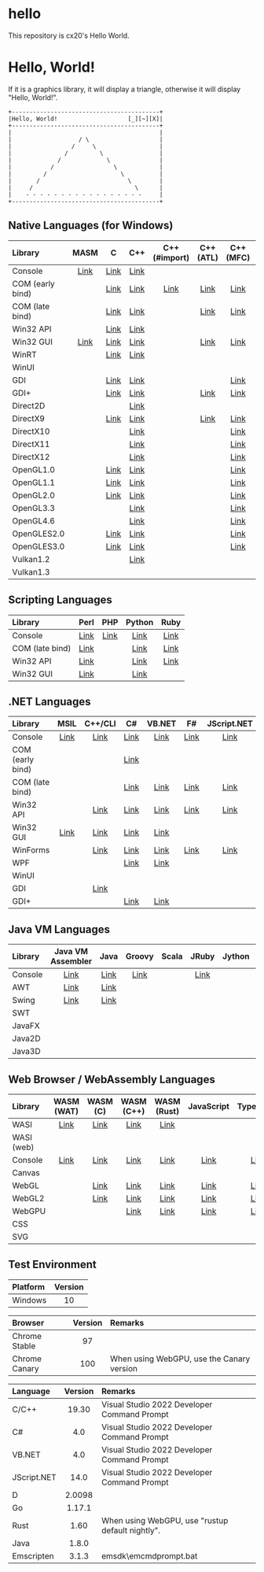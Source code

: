 hello
=====

This repository is cx20's Hello World.

# Hello, World!

If it is a graphics library, it will display a triangle, otherwise it will display "Hello, World!".

```
+------------------------------------------+
|Hello, World!                    [_][~][X]|
+------------------------------------------+
|                                          |
|                   / \                    |
|                 /     \                  |
|               /         \                |
|             /             \              |
|           /                 \            |
|         /                     \          |
|       /                         \        |
|     /                             \      |
|    - - - - - - - - - - - - - - - - -     |
+------------------------------------------+
```

## Native Languages (for Windows)

|Library         |MASM                                                                      |C                                                                       |C++                                                                       |C++ (#import)                                                                    |C++ (ATL)                                                                     |C++ (MFC)                                                                      |C++ (WTL)                                                                   |D                                                                          |Go                                                                         |Rust                                                                       |
|:---------------|:------------------------------------------------------------------------:|:----------------------------------------------------------------------:|:------------------------------------------------------------------------:|:-------------------------------------------------------------------------------:|:----------------------------------------------------------------------------:|:-----------------------------------------------------------------------------:|:--------------------------------------------------------------------------:|:-------------------------------------------------------------------------:|:-------------------------------------------------------------------------:|:-------------------------------------------------------------------------:|
|Console         |[Link](https://github.com/cx20/hello/tree/master/masm/console/hello)      |[Link](https://github.com/cx20/hello/tree/master/c/console/hello)       |[Link](https://github.com/cx20/hello/tree/master/cpp/console/hello)       |                                                                                 |                                                                              |                                                                               |                                                                            |[Link](https://github.com/cx20/hello/tree/master/d/console/hello)          |[Link](https://github.com/cx20/hello/tree/master/go/console/hello)         |[Link](https://github.com/cx20/hello/tree/master/rust/console/hello)       |
|COM (early bind)|                                                                          |[Link](https://github.com/cx20/hello/tree/master/c/com_earlybind/hello) |[Link](https://github.com/cx20/hello/tree/master/cpp/com_earlybind/hello) |[Link](https://github.com/cx20/hello/tree/master/cpp_import/com_earlybind/hello) |[Link](https://github.com/cx20/hello/tree/master/cpp_atl/com_earlybind/hello) |[Link](https://github.com/cx20/hello/tree/master/cpp_mfc/com_earlybind/hello)  |                                                                            |                                                                           |                                                                           |                                                                           |
|COM (late bind) |                                                                          |[Link](https://github.com/cx20/hello/tree/master/c/com_latebind/hello)  |[Link](https://github.com/cx20/hello/tree/master/cpp/com_latebind/hello)  |                                                                                 |[Link](https://github.com/cx20/hello/tree/master/cpp_atl/com_latebind/hello)  |[Link](https://github.com/cx20/hello/tree/master/cpp_mfc/com_latebind/hello)   |                                                                            |                                                                           |                                                                           |                                                                           |
|Win32 API       |                                                                          |[Link](https://github.com/cx20/hello/tree/master/c/win32api/hello)      |[Link](https://github.com/cx20/hello/tree/master/cpp/win32api/hello)      |                                                                                 |                                                                              |                                                                               |                                                                            |[Link](https://github.com/cx20/hello/tree/master/d/win32api/hello)         |[Link](https://github.com/cx20/hello/tree/master/go/win32api/hello)        |[Link](https://github.com/cx20/hello/tree/master/rust/win32api/hello)      |
|Win32 GUI       |[Link](https://github.com/cx20/hello/tree/master/masm/win32gui/hello)     |[Link](https://github.com/cx20/hello/tree/master/c/win32gui/hello)      |[Link](https://github.com/cx20/hello/tree/master/cpp/win32gui/hello)      |                                                                                 |[Link](https://github.com/cx20/hello/tree/master/cpp_atl/win32gui/hello)      |[Link](https://github.com/cx20/hello/tree/master/cpp_mfc/win32gui/hello)       |[Link](https://github.com/cx20/hello/tree/master/cpp_wtl/win32gui/hello)    |[Link](https://github.com/cx20/hello/tree/master/d/win32gui/hello)         |[Link](https://github.com/cx20/hello/tree/master/go/win32gui/hello)        |[Link](https://github.com/cx20/hello/tree/master/rust/win32gui/hello)      |
|WinRT           |                                                                          |[Link](https://github.com/cx20/hello/tree/master/c/winrt/hello)         |[Link](https://github.com/cx20/hello/tree/master/cpp/winrt/hello)         |                                                                                 |                                                                              |                                                                               |                                                                            |                                                                           |                                                                           |                                                                           |
|WinUI           |                                                                          |                                                                        |                                                                          |                                                                                 |                                                                              |                                                                               |                                                                            |                                                                           |                                                                           |                                                                           |
|GDI             |                                                                          |[Link](https://github.com/cx20/hello/tree/master/c/gdi/triangle)        |[Link](https://github.com/cx20/hello/tree/master/cpp/gdi/triangle)        |                                                                                 |                                                                              |[Link](https://github.com/cx20/hello/tree/master/cpp_mfc/gdi/triangle)         |[Link](https://github.com/cx20/hello/tree/master/cpp_wtl/gdi/triangle)      |                                                                           |                                                                           |                                                                           |
|GDI+            |                                                                          |[Link](https://github.com/cx20/hello/tree/master/c/gdiplus/triangle)    |[Link](https://github.com/cx20/hello/tree/master/cpp/gdiplus/triangle)    |                                                                                 |[Link](https://github.com/cx20/hello/tree/master/cpp_atl/gdiplus/triangle)    |[Link](https://github.com/cx20/hello/tree/master/cpp_mfc/gdiplus/triangle)     |[Link](https://github.com/cx20/hello/tree/master/cpp_wtl/gdiplus/triangle)  |                                                                           |                                                                           |                                                                           |
|Direct2D        |                                                                          |                                                                        |[Link](https://github.com/cx20/hello/tree/master/cpp/direct2d/triangle)   |                                                                                 |                                                                              |                                                                               |                                                                            |                                                                           |                                                                           |                                                                           |
|DirectX9        |                                                                          |[Link](https://github.com/cx20/hello/tree/master/c/directx9/triangle)   |[Link](https://github.com/cx20/hello/tree/master/cpp/directx9/triangle)   |                                                                                 |[Link](https://github.com/cx20/hello/tree/master/cpp_atl/directx9/triangle)   |[Link](https://github.com/cx20/hello/tree/master/cpp_mfc/directx9/triangle)    |[Link](https://github.com/cx20/hello/tree/master/cpp_wtl/directx9/triangle) |                                                                           |                                                                           |                                                                           |
|DirectX10       |                                                                          |                                                                        |[Link](https://github.com/cx20/hello/tree/master/cpp/directx10/triangle)  |                                                                                 |                                                                              |[Link](https://github.com/cx20/hello/tree/master/cpp_mfc/directx10/triangle)   |                                                                            |                                                                           |                                                                           |                                                                           |
|DirectX11       |                                                                          |                                                                        |[Link](https://github.com/cx20/hello/tree/master/cpp/directx11/triangle)  |                                                                                 |                                                                              |[Link](https://github.com/cx20/hello/tree/master/cpp_mfc/directx11/triangle)   |                                                                            |                                                                           |                                                                           |                                                                           |
|DirectX12       |                                                                          |                                                                        |[Link](https://github.com/cx20/hello/tree/master/cpp/directx12/triangle)  |                                                                                 |                                                                              |[Link](https://github.com/cx20/hello/tree/master/cpp_mfc/directx12/triangle)   |                                                                            |                                                                           |                                                                           |[Link](https://github.com/cx20/hello/tree/master/rust/directx12/triangle)  |
|OpenGL1.0       |                                                                          |[Link](https://github.com/cx20/hello/tree/master/c/opengl1.0/triangle)  |[Link](https://github.com/cx20/hello/tree/master/cpp/opengl1.0/triangle)  |                                                                                 |                                                                              |[Link](https://github.com/cx20/hello/tree/master/cpp_mfc/opengl1.0/triangle)   |[Link](https://github.com/cx20/hello/tree/master/cpp_wtl/opengl1.0/triangle)|                                                                           |                                                                           |                                                                           |
|OpenGL1.1       |                                                                          |[Link](https://github.com/cx20/hello/tree/master/c/opengl1.1/triangle)  |[Link](https://github.com/cx20/hello/tree/master/cpp/opengl1.1/triangle)  |                                                                                 |                                                                              |[Link](https://github.com/cx20/hello/tree/master/cpp_mfc/opengl1.1/triangle)   |                                                                            |                                                                           |                                                                           |                                                                           |
|OpenGL2.0       |                                                                          |[Link](https://github.com/cx20/hello/tree/master/c/opengl2.0/triangle)  |[Link](https://github.com/cx20/hello/tree/master/cpp/opengl2.0/triangle)  |                                                                                 |                                                                              |[Link](https://github.com/cx20/hello/tree/master/cpp_mfc/opengl2.0/triangle)   |                                                                            |                                                                           |                                                                           |                                                                           |
|OpenGL3.3       |                                                                          |                                                                        |[Link](https://github.com/cx20/hello/tree/master/cpp/opengl3.3/triangle)  |                                                                                 |                                                                              |[Link](https://github.com/cx20/hello/tree/master/cpp_mfc/opengl3.3/triangle)   |                                                                            |                                                                           |                                                                           |                                                                           |
|OpenGL4.6       |                                                                          |                                                                        |[Link](https://github.com/cx20/hello/tree/master/cpp/opengl4.6/triangle)  |                                                                                 |                                                                              |[Link](https://github.com/cx20/hello/tree/master/cpp_mfc/opengl4.6/triangle)   |                                                                            |                                                                           |                                                                           |                                                                           |
|OpenGLES2.0     |                                                                          |[Link](https://github.com/cx20/hello/tree/master/c/opengles2.0/triangle)|[Link](https://github.com/cx20/hello/tree/master/cpp/opengles2.0/triangle)|                                                                                 |                                                                              |[Link](https://github.com/cx20/hello/tree/master/cpp_mfc/opengles2.0/triangle) |                                                                            |                                                                           |                                                                           |                                                                           |
|OpenGLES3.0     |                                                                          |[Link](https://github.com/cx20/hello/tree/master/c/opengles3.0/triangle)|[Link](https://github.com/cx20/hello/tree/master/cpp/opengles3.0/triangle)|                                                                                 |                                                                              |[Link](https://github.com/cx20/hello/tree/master/cpp_mfc/opengles3.0/triangle) |                                                                            |                                                                           |                                                                           |                                                                           |
|Vulkan1.2       |                                                                          |                                                                        |[Link](https://github.com/cx20/hello/tree/master/cpp/vulkan1.2/triangle)  |                                                                                 |                                                                              |                                                                               |                                                                            |                                                                           |                                                                           |                                                                           |
|Vulkan1.3       |                                                                          |                                                                        |                                                                          |                                                                                 |                                                                              |                                                                               |                                                                            |                                                                           |                                                                           |                                                                           |

## Scripting Languages

|Library         |Perl                                                                      |PHP                                                                       |Python                                                                      |Ruby                                                                      |
|:---------------|:------------------------------------------------------------------------:|:------------------------------------------------------------------------:|:--------------------------------------------------------------------------:|:------------------------------------------------------------------------:|
|Console         |[Link](https://github.com/cx20/hello/tree/master/perl/console/hello)      |[Link](https://github.com/cx20/hello/tree/master/php/console/hello)       |[Link](https://github.com/cx20/hello/tree/master/python/console/hello)      |[Link](https://github.com/cx20/hello/tree/master/ruby/console/hello)      |
|COM (late bind) |[Link](https://github.com/cx20/hello/tree/master/perl/com_latebind/hello) |                                                                          |[Link](https://github.com/cx20/hello/tree/master/python/com_latebind/hello) |[Link](https://github.com/cx20/hello/tree/master/ruby/com_latebind/hello) |
|Win32 API       |[Link](https://github.com/cx20/hello/tree/master/perl/win32api/hello)     |                                                                          |[Link](https://github.com/cx20/hello/tree/master/python/win32api/hello)     |[Link](https://github.com/cx20/hello/tree/master/ruby/win32api/hello)     |
|Win32 GUI       |[Link](https://github.com/cx20/hello/tree/master/perl/win32gui/hello)     |                                                                          |[Link](https://github.com/cx20/hello/tree/master/python/win32gui/hello)     |                                                                          |

## .NET Languages

|Library         |MSIL                                                                      |C++/CLI                                                                   |C#                                                                          |VB.NET                                                                      |F#                                                                           |JScript.NET                                                                      |PowerShell                                                                      |
|:---------------|:------------------------------------------------------------------------:|:------------------------------------------------------------------------:|:--------------------------------------------------------------------------:|:--------------------------------------------------------------------------:|:---------------------------------------------------------------------------:|:-------------------------------------------------------------------------------:|:------------------------------------------------------------------------------:|
|Console         |[Link](https://github.com/cx20/hello/tree/master/msil/console/hello)      |[Link](https://github.com/cx20/hello/tree/master/cpp_cli/console/hello)   |[Link](https://github.com/cx20/hello/tree/master/csharp/console/hello)      |[Link](https://github.com/cx20/hello/tree/master/vb.net/console/hello)      |[Link](https://github.com/cx20/hello/tree/master/fsharp/console/hello)       |[Link](https://github.com/cx20/hello/tree/master/jscript.net/console/hello)      |[Link](https://github.com/cx20/hello/tree/master/powershell/console/hello)      |
|COM (early bind)|                                                                          |                                                                          |[Link](https://github.com/cx20/hello/tree/master/csharp/com_earlybind/hello)|                                                                            |                                                                             |                                                                                 |                                                                                |
|COM (late bind) |                                                                          |                                                                          |[Link](https://github.com/cx20/hello/tree/master/csharp/com_latebind/hello) |[Link](https://github.com/cx20/hello/tree/master/vb.net/com_latebind/hello) |[Link](https://github.com/cx20/hello/tree/master/fsharp/com_latebind/hello)  |[Link](https://github.com/cx20/hello/tree/master/jscript.net/com_latebind/hello) |[Link](https://github.com/cx20/hello/tree/master/powershell/com_latebind/hello) |
|Win32 API       |                                                                          |[Link](https://github.com/cx20/hello/tree/master/cpp_cli/win32api/hello)  |[Link](https://github.com/cx20/hello/tree/master/csharp/win32api/hello)     |[Link](https://github.com/cx20/hello/tree/master/vb.net/win32api/hello)     |[Link](https://github.com/cx20/hello/tree/master/fsharp/win32api/hello)      |[Link](https://github.com/cx20/hello/tree/master/jscript.net/win32api/hello)     |[Link](https://github.com/cx20/hello/tree/master/powershell/win32api/hello)     |
|Win32 GUI       |[Link](https://github.com/cx20/hello/tree/master/msil/win32gui/hello)     |[Link](https://github.com/cx20/hello/tree/master/cpp_cli/win32gui/hello)  |[Link](https://github.com/cx20/hello/tree/master/csharp/win32gui/hello)     |[Link](https://github.com/cx20/hello/tree/master/vb.net/win32gui/hello)     |                                                                             |                                                                                 |[Link](https://github.com/cx20/hello/tree/master/powershell/win32gui/hello)     |
|WinForms        |                                                                          |[Link](https://github.com/cx20/hello/tree/master/cpp_cli/winforms/hello)  |[Link](https://github.com/cx20/hello/tree/master/csharp/winforms/hello)     |[Link](https://github.com/cx20/hello/tree/master/vb.net/winforms/hello)     |[Link](https://github.com/cx20/hello/tree/master/fsharp/win32gui/hello)      |[Link](https://github.com/cx20/hello/tree/master/jscript.net/win32gui/hello)     |[Link](https://github.com/cx20/hello/tree/master/powershell/winforms/hello)     |
|WPF             |                                                                          |                                                                          |[Link](https://github.com/cx20/hello/tree/master/csharp/wpf/hello)          |[Link](https://github.com/cx20/hello/tree/master/vb.net/wpf/hello)          |                                                                             |                                                                                 |[Link](https://github.com/cx20/hello/tree/master/powershell/wpf/hello)          |
|WinUI           |                                                                          |                                                                          |                                                                            |                                                                            |                                                                             |                                                                                 |                                                                                |
|GDI             |                                                                          |[Link](https://github.com/cx20/hello/tree/master/cpp_cli/gdi/triangle)    |                                                                            |                                                                            |                                                                             |                                                                                 |                                                                                |
|GDI+            |                                                                          |                                                                          |[Link](https://github.com/cx20/hello/tree/master/csharp/gdiplus/triangle)   |[Link](https://github.com/cx20/hello/tree/master/vb.net/gdiplus/triangle)   |                                                                             |                                                                                 |                                                                                |

## Java VM Languages

|Library    |Java VM Assembler                                                          |Java                                                                       |Groovy                                                                     |Scala                                                                      |JRuby                                                                      |Jython                                                                     |Kotlin                                                                     |
|:----------|:-------------------------------------------------------------------------:|:-------------------------------------------------------------------------:|:-------------------------------------------------------------------------:|:-------------------------------------------------------------------------:|:-------------------------------------------------------------------------:|:-------------------------------------------------------------------------:|:-------------------------------------------------------------------------:|
|Console    |[Link](https://github.com/cx20/hello/tree/master/jasmin/console/hello)     |[Link](https://github.com/cx20/hello/tree/master/java/console/hello)       |[Link](https://github.com/cx20/hello/tree/master/groovy/console/hello)     |                                                                           |[Link](https://github.com/cx20/hello/tree/master/jruby/console/hello)      |                                                                           |                                                                           |
|AWT        |[Link](https://github.com/cx20/hello/tree/master/jasmin/awt/hello)         |[Link](https://github.com/cx20/hello/tree/master/java/awt/hello)           |                                                                           |                                                                           |                                                                           |                                                                           |                                                                           |
|Swing      |[Link](https://github.com/cx20/hello/tree/master/jasmin/swing/hello)       |[Link](https://github.com/cx20/hello/tree/master/java/swing/hello)         |                                                                           |                                                                           |                                                                           |                                                                           |                                                                           |
|SWT        |                                                                           |                                                                           |                                                                           |                                                                           |                                                                           |                                                                           |                                                                           |
|JavaFX     |                                                                           |                                                                           |                                                                           |                                                                           |                                                                           |                                                                           |                                                                           |
|Java2D     |                                                                           |                                                                           |                                                                           |                                                                           |                                                                           |                                                                           |                                                                           |
|Java3D     |                                                                           |                                                                           |                                                                           |                                                                           |                                                                           |                                                                           |                                                                           |

## Web Browser / WebAssembly Languages

|Library    |WASM (WAT)                                                                 |WASM (C)                                                                   |WASM (C++)                                                                 |WASM (Rust)                                                                |JavaScript                                                                      |TypeScript                                                                      |
|:----------|:-------------------------------------------------------------------------:|:-------------------------------------------------------------------------:|:-------------------------------------------------------------------------:|:-------------------------------------------------------------------------:|:------------------------------------------------------------------------------:|:------------------------------------------------------------------------------:|
|WASI       |[Link](https://github.com/cx20/hello/tree/master/wasm_wat/wasi/hello)      |[Link](https://github.com/cx20/hello/tree/master/wasm_c/wasi/hello)        |[Link](https://github.com/cx20/hello/tree/master/wasm_cpp/wasi/hello)      |[Link](https://github.com/cx20/hello/tree/master/wasm_rust/wasi/hello)     |                                                                                |                                                                                |
|WASI (web) |                                                                           |                                                                           |                                                                           |                                                                           |                                                                                |                                                                                |
|Console    |[Link](https://github.com/cx20/hello/tree/master/wasm_wat/console/hello)   |[Link](https://github.com/cx20/hello/tree/master/wasm_c/console/hello)     |[Link](https://github.com/cx20/hello/tree/master/wasm_cpp/console/hello)   |[Link](https://github.com/cx20/hello/tree/master/wasm_rust/console/hello)  |[Link](https://github.com/cx20/hello/tree/master/javascript/console/hello)      |[Link](https://github.com/cx20/hello/tree/master/typescript/console/hello)      |
|Canvas     |                                                                           |                                                                           |                                                                           |                                                                           |                                                                                |                                                                                |
|WebGL      |                                                                           |[Link](https://github.com/cx20/hello/tree/master/wasm_c/webgl1/triangle)   |[Link](https://github.com/cx20/hello/tree/master/wasm_cpp/webgl1/triangle) |[Link](https://github.com/cx20/hello/tree/master/wasm_rust/webgl1/triangle)|[Link](https://github.com/cx20/hello/tree/master/javascript/webgl1/triangle)    |[Link](https://github.com/cx20/hello/tree/master/typescript/webgl1/triangle)    |
|WebGL2     |                                                                           |[Link](https://github.com/cx20/hello/tree/master/wasm_c/webgl2/triangle)   |[Link](https://github.com/cx20/hello/tree/master/wasm_cpp/webgl2/triangle) |[Link](https://github.com/cx20/hello/tree/master/wasm_rust/webgl2/triangle)|[Link](https://github.com/cx20/hello/tree/master/javascript/webgl2/triangle)    |[Link](https://github.com/cx20/hello/tree/master/typescript/webgl2/triangle)    |
|WebGPU     |                                                                           |                                                                           |[Link](https://github.com/cx20/hello/tree/master/wasm_cpp/webgpu/triangle) |[Link](https://github.com/cx20/hello/tree/master/wasm_rust/webgpu/triangle)|[Link](https://github.com/cx20/hello/tree/master/javascript/webgpu/triangle)    |[Link](https://github.com/cx20/hello/tree/master/typescript/webgpu/triangle)    |
|CSS        |                                                                           |                                                                           |                                                                           |                                                                           |                                                                                |                                                                                |
|SVG        |                                                                           |                                                                           |                                                                           |                                                                           |                                                                                |                                                                                |

## Test Environment

|Platform      |Version |
|:-------------|:------:|
|Windows       |   10   |

|Browser       |Version |Remarks                                          |
|:-------------|:------:|:------------------------------------------------|
|Chrome Stable |   97   |                                                 |
|Chrome Canary |  100   |When using WebGPU, use the Canary version        |

|Language      |Version |Remarks                                          |
|:-------------|:------:|:------------------------------------------------|
|C/C++         |19.30   |Visual Studio 2022 Developer Command Prompt      |
|C#            | 4.0    |Visual Studio 2022 Developer Command Prompt      |
|VB.NET        | 4.0    |Visual Studio 2022 Developer Command Prompt      |
|JScript.NET   |14.0    |Visual Studio 2022 Developer Command Prompt      |
|D             | 2.0098 |                                                 |
|Go            | 1.17.1 |                                                 |
|Rust          | 1.60   |When using WebGPU, use "rustup default nightly". |
|Java          | 1.8.0  |                                                 |
|Emscripten    | 3.1.3  |emsdk\emcmdprompt.bat                            |
